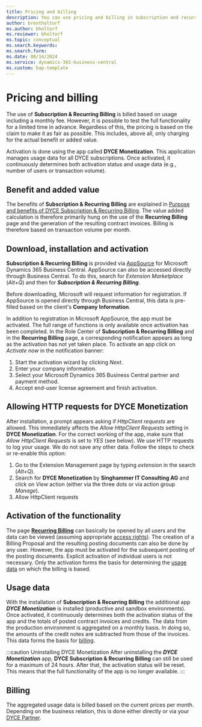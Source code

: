 ```yaml
---
title: Pricing and billing
description: You can use pricing and billing in subscription and recurring billing.
author: brentholtorf
ms.author: bholtorf
ms.reviewer: bholtorf
ms.topic: conceptual
ms.search.keywords: 
ms.search.form: 
ms.date: 08/14/2024
ms.service: dynamics-365-business-central
ms.custom: bap-template
---
```


# Pricing and billing

The use of **Subscription & Recurring Billing** is billed based on usage including a monthly fee. However, it is possible to test the full functionality for a limited time in advance. Regardless of this, the pricing is based on the claim to make it as fair as possible. This includes, above all, only charging for the actual benefit or added value.

Activation is done using the app called **DYCE Monetization**. This application manages usage data for all DYCE subscriptions. Once activated, it continuously determines both activation status and usage data (e.g., number of users or transaction volume).


## Benefit and added value
The benefits of **Subscription & Recurring Billing** are explained in [Purpose and benefits of DYCE Subscription & Recurring Billing](purpose.md). The value added calculation is therefore primarily hung on the use of the **Recurring Billing** page and the generation of the resulting contract invoices. Billing is therefore based on transaction volume per month.


## Download, installation and activation

**Subscription & Recurring Billing** is provided via [AppSource](https://appsource.microsoft.com/en-us/marketplace/apps?product=dynamics-365-business-central&search=dyce&page=1) for Microsoft Dynamics 365 Business Central. AppSource can also be accessed directly through Business Central. To do this, search for *Extension Marketplace* (*Alt+Q*) and then for ***Subscription & Recurring Billing***.

Before downloading, Microsoft will request information for registration. If AppSource is opened directly through Business Central, this data is pre-filled based on the client's **Company Information**.

In addition to registration in Microsoft AppSource, the app must be activated. The full range of functions is only available once activation has been completed. In the Role Center of **Subscription & Recurring Billing** and in the **Recurring Billing** page, a corresponding notification appears as long as the activation has not yet taken place. To activate an app click on *Activate now* in the notification banner:

1. Start the activation wizard by clicking *Next*.
2. Enter your company information.
3. Select your Microsoft Dynamics 365 Business Central partner and payment method.
4. Accept end-user license agreement and finish activation.


## Allowing HTTP requests for DYCE Monetization
After installation, a prompt appears asking if *HttpClient requests* are allowed. This immediately affects the *Allow HttpClient Requests* setting in **DYCE Monetization**. For the correct working of the app, make sure that *Allow HttpClient Requests* is set to *YES* (see below). We use HTTP requests to log your usage. We do not save any other data. Follow the steps to check or re-enable this option:
1. Go to the Extension Management page by typing *extension* in the search (*Alt+Q*).
2. Search for **DYCE Monetization** by **Singhammer IT Consulting AG** and click on *View* action (either via the three dots or via action group *Manage*).
3. Allow HttpClient requests


## Activation of the functionality
The page **[Recurring Billing](/docs/srb/recurring-billing.md)** can basically be opened by all users and the data can be viewed (assuming appropriate [access rights](/docs/srb/setup/permissions.md)). The creation of a Billing Proposal and the resulting posting documents can also be done by any user. However, the app must be activated for the subsequent posting of the posting documents. Explicit activation of individual users is not necessary. Only the activation forms the basis for determining the [usage data](#usage-data) on which the billing is based.

## Usage data

With the installation of **Subscription & Recurring Billing** the additional app ***DYCE Monetization*** is installed (productive and sandbox environments). Once activated, it continuously determines both the activation status of the app and the totals of posted contract invoices and credits. The data from the production environment is aggregated on a monthly basis. In doing so, the amounts of the credit notes are subtracted from those of the invoices. This data forms the basis for [billing](#billing).

:::caution Uninstalling DYCE Monetization
After uninstalling the ***DYCE Monetization*** app, **DYCE Subscription & Recurring Billing** can still be used for a maximum of 24 hours. After that, the activation status will be reset. This means that the full functionality of the app is no longer available.
:::

## Billing

The aggregated usage data is billed based on the current prices per month. Depending on the business relation, this is done either directly or via your <a href="https://www.singhammer.com/en/become-a-partner/" title="Becoming a DYCE Partner">DYCE Partner</a>.